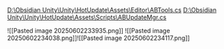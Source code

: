 [D:\Obsidian Unity\Unity\HotUpdate\Assets\Editor\ABTools.cs](file:///d%3A/Obsidian%20Unity/Unity/HotUpdate/Assets/Editor/ABTools.cs)
[D:\Obsidian Unity\Unity\HotUpdate\Assets\Scripts\ABUpdateMgr.cs](file:///d%3A/Obsidian%20Unity/Unity/HotUpdate/Assets/Scripts/ABUpdateMgr.cs)

![[Pasted image 20250602233935.png]]
![[Pasted image 20250602234038.png]]![[Pasted image 20250602234117.png]]